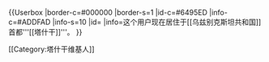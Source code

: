 {{Userbox
|border-c=#000000
|border-s=1
|id-c=#6495ED
|info-c=#ADDFAD
|info-s=10
|id=
|info=这个用户现在居住于[[乌兹别克斯坦共和国]]首都'''[[塔什干]]'''。
}}

[[Category:塔什干维基人]]